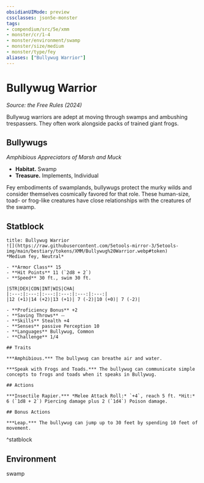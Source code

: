 ```yaml
---
obsidianUIMode: preview
cssclasses: json5e-monster
tags:
- compendium/src/5e/xmm
- monster/cr/1-4
- monster/environment/swamp
- monster/size/medium
- monster/type/fey
aliases: ["Bullywug Warrior"]
---
```

# Bullywug Warrior
*Source: the Free Rules (2024)*  

Bullywug warriors are adept at moving through swamps and ambushing trespassers. They often work alongside packs of trained giant frogs.

## Bullywugs

*Amphibious Appreciators of Marsh and Muck*

- **Habitat.** Swamp  
- **Treasure.** Implements, Individual  

Fey embodiments of swamplands, bullywugs protect the murky wilds and consider themselves cosmically favored for that role. These human-size, toad- or frog-like creatures have close relationships with the creatures of the swamp.

## Statblock

```ad-statblock
title: Bullywug Warrior
![](https://raw.githubusercontent.com/5etools-mirror-3/5etools-img/main/bestiary/tokens/XMM/Bullywug%20Warrior.webp#token)
*Medium fey, Neutral*

- **Armor Class** 15
- **Hit Points** 11 (`2d8 + 2`)
- **Speed** 30 ft., swim 30 ft.

|STR|DEX|CON|INT|WIS|CHA|
|:---:|:---:|:---:|:---:|:---:|:---:|
|12 (+1)|14 (+2)|13 (+1)| 7 (-2)|10 (+0)| 7 (-2)|

- **Proficiency Bonus** +2
- **Saving Throws** ⏤
- **Skills** Stealth +4
- **Senses** passive Perception 10
- **Languages** Bullywug, Common
- **Challenge** 1/4

## Traits

***Amphibious.*** The bullywug can breathe air and water.

***Speak with Frogs and Toads.*** The bullywug can communicate simple concepts to frogs and toads when it speaks in Bullywug.

## Actions

***Insectile Rapier.*** *Melee Attack Roll:* `+4`, reach 5 ft. *Hit:* 6 (`1d8 + 2`) Piercing damage plus 2 (`1d4`) Poison damage.

## Bonus Actions

***Leap.*** The bullywug can jump up to 30 feet by spending 10 feet of movement.
```
^statblock

## Environment

swamp